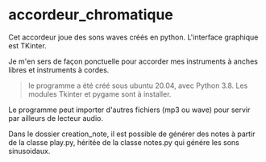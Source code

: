 # accordeur_chromatique

Cet accordeur joue des sons waves créés en python. L'interface graphique est TKinter.

Je m'en sers de façon ponctuelle pour accorder mes instruments à anches libres et instruments à cordes.

> le programme a été créé sous ubuntu 20.04, avec Python 3.8. Les modules Tkinter et pygame sont à installer.

Le programme peut importer d'autres fichiers (mp3 ou wave) pour servir par ailleurs de lecteur audio.

Dans le dossier creation_note, il est possible de générer des notes à partir de la classe play.py, héritée de la classe notes.py qui génére les sons sinusoidaux.
